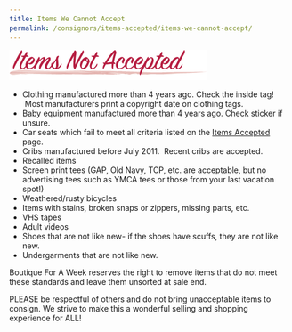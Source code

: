 ```yaml
---
title: Items We Cannot Accept
permalink: /consignors/items-accepted/items-we-cannot-accept/
---
```


![Items Not Accepted](/img/items_not_accepted3.png "Items Not Accepted")

* Clothing manufactured more than 4 years ago. Check the inside tag!  Most manufacturers print a copyright date on clothing tags.
* Baby equipment manufactured more than 4 years ago. Check sticker if unsure.
* Car seats which fail to meet all criteria listed on the [Items Accepted](/consignors/items-accepted/items-accepted-2/) page.
* Cribs manufactured before July 2011\.  Recent cribs are accepted.
* Recalled items
* Screen print tees (GAP, Old Navy, TCP, etc. are acceptable, but no advertising tees such as YMCA tees or those from your last vacation spot!)
* Weathered/rusty bicycles
* Items with stains, broken snaps or zippers, missing parts, etc.
* VHS tapes
* Adult videos
* Shoes that are not like new- if the shoes have scuffs, they are not like new.
* Undergarments that are not like new.

Boutique For A Week reserves the right to remove items that do not meet these standards and leave them unsorted at sale end.

PLEASE be respectful of others and do not bring unacceptable items to consign. We strive to make this a wonderful selling and shopping experience for ALL!
